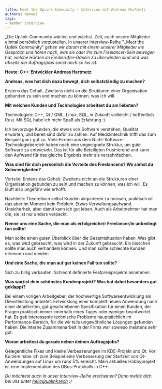 ```yaml
---
title: Meet the Uplink Community – Interview mit Andreas Hartmetz
authors: manuel
tags:
- member interview
---
```


_Die Uplink-Community wächst und wächst. Zeit, euch unsere Mitglieder einmal persönlich vorzustellen. In unserer Interview-Reihe "_Meet the Uplink Community" _gehen wir darum mit einem unserer Mitglieder ins Gespräch und hören nach, was sie oder ihn zum Freelancer-Sein bewogen hat, welche Hürden im Freiberufler-Dasein zu überwinden sind und was abseits der Auftragsjobs sonst noch so los ist._

**Heute: C++-Entwickler Andreas Hartmetz**

<!--truncate-->

**Andreas, was hat dich dazu bewegt, dich selbstständig zu machen?**

Erstens das Gehalt. Zweitens nicht an die Strukturen einer Organisation gebunden zu sein und machen zu können, was ich will.

**Mit welchen Kunden und Technologien arbeitest du am liebsten?**

Technologien: C++, Qt / QML, Linux, SQL, in Zukunft vielleicht / hoffentlich Rust. Mit SQL habe ich mehr Spaß als Erfahrung :)

Ich bevorzuge Kunden, die etwas von Software verstehen, Qualität erwarten, und bereit sind dafür zu zahlen. Auf Medizintechnik trifft das zum Beispiel ganz gut zu. Viele Firmen aus dem Nicht-Software-Technologiebereich haben noch eine ungeeignete Struktur, um gute Software zu entwickeln. Das ist für alle Beteiligten frustrierend und kann den Aufwand für das gleiche Ergebnis mehr als verzehnfachen.

**Was sind für dich persönlich die Vorteile des Freelancens? Wo siehst du Schwierigkeiten?**

Vorteile: Erstens das Gehalt. Zweitens nicht an die Strukturen einer Organisation gebunden zu sein und machen zu können, was ich will. Es läuft also ungefähr wie erhofft.

Nachteile: Theoretisch selbst Kunden akquirieren zu müssen, praktisch ist das aber im Moment kein Problem. Etwas Verwaltungsaufwand. Unsicherheit, aber damit kann ich gut leben. Auch als Arbeitnehmer hat man die, sie ist nur anders verpackt.

**Nenne uns eine Sache, die man als erfolgreiche/r Freelancer/in unbedingt tun sollte!**

Man sollte einen guten Überblick über die Gesamtsituation haben. Was gibt es, was wird gebraucht, was wird in der Zukunft gebraucht. Ein bisschen sollte man auch verhandeln können. Und man sollte schlechte Kunden erkennen und meiden.

**Und eine Sache, die man auf gar keinen Fall tun sollte?**

Sich zu billig verkaufen. Schlecht definierte Festpreisprojekte annehmen.

**Was war/ist dein schönstes Kundenprojekt? Was hat dabei besonders gut geklappt?**

Bei einem vorigen Arbeitgeber, der hochwertige Softwareentwicklung als Dienstleistung anbietet: Entwicklung einer komplett neuen Anwendung nach einer detaillierten, gut geschriebenen Spezifikation für einen Kunden, der Fragen praktisch immer innerhalb eines Tages oder weniger beantwortet hat. Es gab interessante technische Probleme hauptsächlich im Performance-Bereich, für die wir teils ungewöhnliche Lösungen gefunden haben. Die interne Zusammenarbeit in der Firma war sowieso meistens sehr gut.

**Woran arbeitest du gerade neben deinen Auftragsjobs?**

Gelegentliche Fixes und kleine Verbesserungen im KDE-Projekt und Qt. Vor Kurzem habe ich zum Beispiel eine Verbesserung der Startzeit von Qt-Anwendungen auf Linux um rund 5% erreicht. Mein aktuelles Hobbyprojekt ist eine Implementation des DBus-Protokolls in C++.

_Du möchtest auch in unser Interview-Reihe erscheinen? Dann melde dich bei uns unter [hello@uplink.tech](mailto:hello@uplink.tech) :)_

